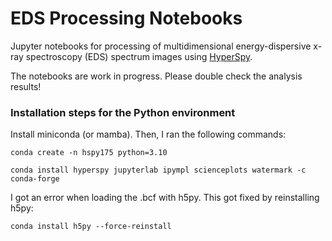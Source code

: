 # EDS Processing Notebooks

Jupyter notebooks for processing of multidimensional energy-dispersive x-ray spectroscopy (EDS) spectrum images using [HyperSpy](https://hyperspy.org/index.html).

The notebooks are work in progress. Please double check the analysis results!

### Installation steps for the Python environment

Install miniconda (or mamba). Then, I ran the following commands:

```console
conda create -n hspy175 python=3.10
```

```console
conda install hyperspy jupyterlab ipympl scienceplots watermark -c conda-forge
```

I got an error when loading the .bcf with h5py. This got fixed by reinstalling h5py:

```console
conda install h5py --force-reinstall
```

